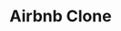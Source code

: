 # Airbnb Clone

<!-- git remote origin https://github.com/nitish1310/airbnb-clone.git
git add .
git commit -m "Add init"
git push -->
